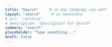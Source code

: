 ```yaml
---
title: "Search"     # in any language you want
layout: "search"     # is necessary
# url: "/archive"
# description: "Description for Search"
summary: "search"
placeholder: "Type something..."
draft: false
---
```

